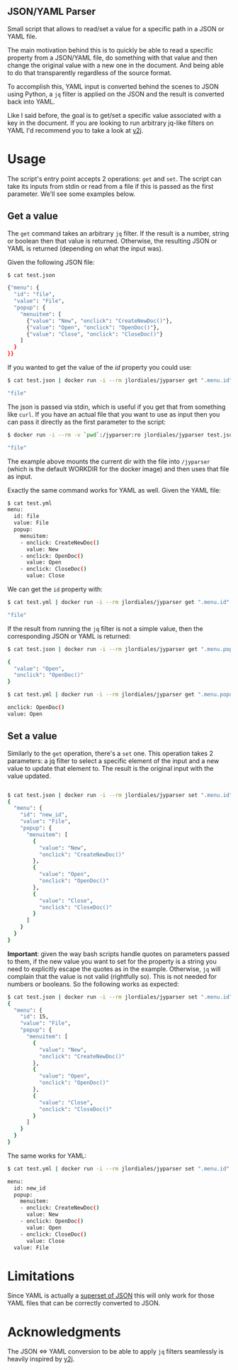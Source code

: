 JSON/YAML Parser
--------------------------------

Small script that allows to read/set a value for a specific path in a JSON or YAML
file.

The main motivation behind this is to quickly be able to read a specific
property from a JSON/YAML file, do something with that value and then change the
original value with a new one in the document. And being able to do that
transparently regardless of the source format.

To accomplish this, YAML input is converted behind the scenes to JSON using
Python, a `jq` filter is applied on the JSON and the result is converted back
into YAML.

Like I said before, the goal is to get/set a specific value associated with a
key in the document.
If you are looking to run arbitrary jq-like filters on YAML I'd recommend you to
take a look at [y2j](https://github.com/wildducktheories/y2j).

# Usage
The script's entry point accepts 2 operations: `get` and `set`. The script can
take its inputs from stdin or read from a file if this is passed as the first
parameter. We'll see some examples below.

## Get a value
The `get` command takes an arbitrary `jq` filter. If the result is a number,
string or boolean then that value is returned. Otherwise, the resulting JSON or
YAML is returned (depending on what the input was).

Given the following JSON file:

```bash
$ cat test.json

{"menu": {
  "id": "file",
  "value": "File",
  "popup": {
    "menuitem": [
      {"value": "New", "onclick": "CreateNewDoc()"},
      {"value": "Open", "onclick": "OpenDoc()"},
      {"value": "Close", "onclick": "CloseDoc()"}
    ]
  }
}}
```

If you wanted to get the value of the _id_ property you could use:
```bash
$ cat test.json | docker run -i --rm jlordiales/jyparser get ".menu.id"

"file"
```

The json is passed via stdin, which is useful if you get that from something like
`curl`. If you have an actual file that you want to use as input then you can
pass it directly as the first parameter to the script:

```bash
$ docker run -i --rm -v `pwd`:/jyparser:ro jlordiales/jyparser test.json get ".menu.id"

"file"
```

The example above mounts the current dir with the file into `/jyparser` (which
is the default WORKDIR for the docker image) and then uses that file as input.

Exactly the same command works for YAML as well. Given the YAML file:

```bash
$ cat test.yml
menu:
  id: file
  value: File
  popup:
    menuitem:
    - onclick: CreateNewDoc()
      value: New
    - onclick: OpenDoc()
      value: Open
    - onclick: CloseDoc()
      value: Close
```

We can get the `id` property with:
```bash
$ cat test.yml | docker run -i --rm jlordiales/jyparser get ".menu.id"

"file"
```

If the result from running the `jq` filter is not a simple value, then the
corresponding JSON or YAML is returned:

```bash
$ cat test.json | docker run -i --rm jlordiales/jyparser get ".menu.popup.menuitem[1]"

{
  "value": "Open",
  "onclick": "OpenDoc()"
}

$ cat test.yml | docker run -i --rm jlordiales/jyparser get ".menu.popup.menuitem[1]"

onclick: OpenDoc()
value: Open
```

## Set a value
Similarly to the `get` operation, there's a `set` one. This operation takes 2
parameters: a jq filter to select a specific element of the input and a new
value to update that element to. The result is the original input with the value
updated.

```bash

$ cat test.json | docker run -i --rm jlordiales/jyparser set ".menu.id" \"new_id\"
{
  "menu": {
    "id": "new_id",
    "value": "File",
    "popup": {
      "menuitem": [
        {
          "value": "New",
          "onclick": "CreateNewDoc()"
        },
        {
          "value": "Open",
          "onclick": "OpenDoc()"
        },
        {
          "value": "Close",
          "onclick": "CloseDoc()"
        }
      ]
    }
  }
}
```

**Important**: given the way bash scripts handle quotes on parameters passed to
them, if the new value you want to set for the property is a string you need to
explicitly escape the quotes as in the example. Otherwise, `jq` will complain
that the value is not valid (rightfully so). This is not needed for numbers or
booleans.
So the following works as expected:

```bash
$ cat test.json | docker run -i --rm jlordiales/jyparser set ".menu.id" 15
{
  "menu": {
    "id": 15,
    "value": "File",
    "popup": {
      "menuitem": [
        {
          "value": "New",
          "onclick": "CreateNewDoc()"
        },
        {
          "value": "Open",
          "onclick": "OpenDoc()"
        },
        {
          "value": "Close",
          "onclick": "CloseDoc()"
        }
      ]
    }
  }
}
```
The same works for YAML:
```bash
$ cat test.yml | docker run -i --rm jlordiales/jyparser set ".menu.id" \"new_id\"

menu:
  id: new_id
  popup:
    menuitem:
    - onclick: CreateNewDoc()
      value: New
    - onclick: OpenDoc()
      value: Open
    - onclick: CloseDoc()
      value: Close
  value: File
```

# Limitations
Since YAML is actually a [superset of
JSON](http://yaml.org/spec/1.2/spec.html#id2759572) this will only work for those YAML files
that can be correctly converted to JSON.

# Acknowledgments
The JSON <=> YAML conversion to be able to apply `jq` filters seamlessly is
heavily inspired by [y2j](https://github.com/wildducktheories/y2j).
